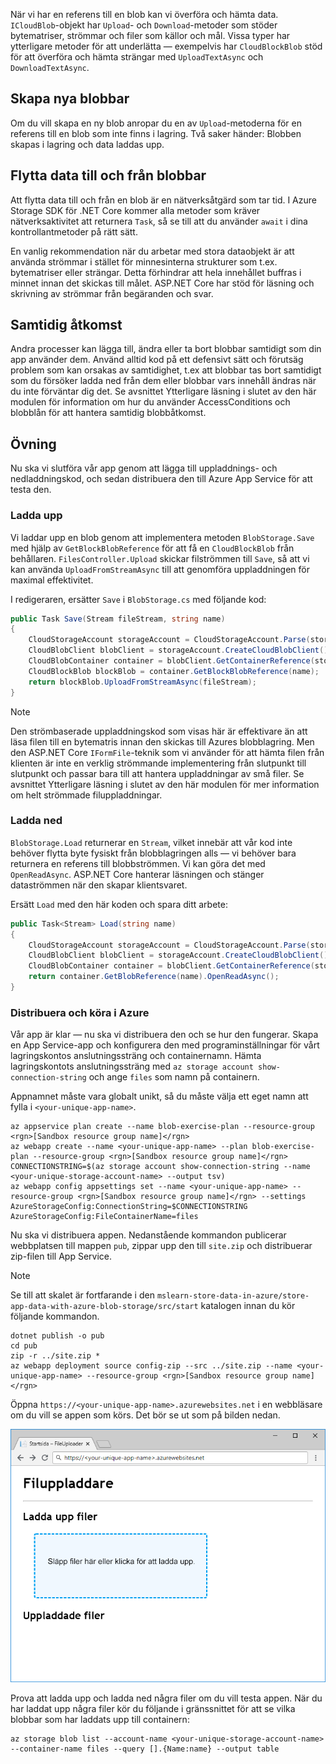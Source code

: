 När vi har en referens till en blob kan vi överföra och hämta data. `ICloudBlob`-objekt har `Upload`- och `Download`-metoder som stöder bytematriser, strömmar och filer som källor och mål. Vissa typer har ytterligare metoder för att underlätta &mdash; exempelvis har `CloudBlockBlob` stöd för att överföra och hämta strängar med `UploadTextAsync` och `DownloadTextAsync`.

## <a name="creating-new-blobs"></a>Skapa nya blobbar

Om du vill skapa en ny blob anropar du en av `Upload`-metoderna för en referens till en blob som inte finns i lagring. Två saker händer: Blobben skapas i lagring och data laddas upp.

## <a name="moving-data-to-and-from-blobs"></a>Flytta data till och från blobbar

Att flytta data till och från en blob är en nätverksåtgärd som tar tid. I Azure Storage SDK för .NET Core kommer alla metoder som kräver nätverksaktivitet att returnera `Task`, så se till att du använder `await` i dina kontrollantmetoder på rätt sätt.

En vanlig rekommendation när du arbetar med stora dataobjekt är att använda strömmar i stället för minnesinterna strukturer som t.ex. bytematriser eller strängar. Detta förhindrar att hela innehållet buffras i minnet innan det skickas till målet. ASP.NET Core har stöd för läsning och skrivning av strömmar från begäranden och svar.

## <a name="concurrent-access"></a>Samtidig åtkomst

Andra processer kan lägga till, ändra eller ta bort blobbar samtidigt som din app använder dem. Använd alltid kod på ett defensivt sätt och förutsäg problem som kan orsakas av samtidighet, t.ex att blobbar tas bort samtidigt som du försöker ladda ned från dem eller blobbar vars innehåll ändras när du inte förväntar dig det. Se avsnittet Ytterligare läsning i slutet av den här modulen för information om hur du använder AccessConditions och blobblån för att hantera samtidig blobbåtkomst.

## <a name="exercise"></a>Övning

Nu ska vi slutföra vår app genom att lägga till uppladdnings- och nedladdningskod, och sedan distribuera den till Azure App Service för att testa den.

### <a name="upload"></a>Ladda upp

Vi laddar upp en blob genom att implementera metoden `BlobStorage.Save` med hjälp av `GetBlockBlobReference` för att få en `CloudBlockBlob` från behållaren. `FilesController.Upload` skickar filströmmen till `Save`, så att vi kan använda `UploadFromStreamAsync` till att genomföra uppladdningen för maximal effektivitet.

I redigeraren, ersätter `Save` i `BlobStorage.cs` med följande kod:

```csharp
public Task Save(Stream fileStream, string name)
{
    CloudStorageAccount storageAccount = CloudStorageAccount.Parse(storageConfig.ConnectionString);
    CloudBlobClient blobClient = storageAccount.CreateCloudBlobClient();
    CloudBlobContainer container = blobClient.GetContainerReference(storageConfig.FileContainerName);
    CloudBlockBlob blockBlob = container.GetBlockBlobReference(name);
    return blockBlob.UploadFromStreamAsync(fileStream);
}
```

> [!NOTE]
> Den strömbaserade uppladdningskod som visas här är effektivare än att läsa filen till en bytematris innan den skickas till Azures blobblagring. Men den ASP.NET Core `IFormFile`-teknik som vi använder för att hämta filen från klienten är inte en verklig strömmande implementering från slutpunkt till slutpunkt och passar bara till att hantera uppladdningar av små filer. Se avsnittet Ytterligare läsning i slutet av den här modulen för mer information om helt strömmade filuppladdningar.

### <a name="download"></a>Ladda ned

`BlobStorage.Load` returnerar en `Stream`, vilket innebär att vår kod inte behöver flytta byte fysiskt från blobblagringen alls &mdash; vi behöver bara returnera en referens till blobbströmmen. Vi kan göra det med `OpenReadAsync`. ASP.NET Core hanterar läsningen och stänger dataströmmen när den skapar klientsvaret.

Ersätt `Load` med den här koden och spara ditt arbete:

```csharp
public Task<Stream> Load(string name)
{
    CloudStorageAccount storageAccount = CloudStorageAccount.Parse(storageConfig.ConnectionString);
    CloudBlobClient blobClient = storageAccount.CreateCloudBlobClient();
    CloudBlobContainer container = blobClient.GetContainerReference(storageConfig.FileContainerName);
    return container.GetBlobReference(name).OpenReadAsync();
}
```

### <a name="deploy-and-run-in-azure"></a>Distribuera och köra i Azure

Vår app är klar &mdash; nu ska vi distribuera den och se hur den fungerar. Skapa en App Service-app och konfigurera den med programinställningar för vårt lagringskontos anslutningssträng och containernamn. Hämta lagringskontots anslutningssträng med `az storage account show-connection-string` och ange `files` som namn på containern.

Appnamnet måste vara globalt unikt, så du måste välja ett eget namn att fylla i `<your-unique-app-name>`.

```azurecli
az appservice plan create --name blob-exercise-plan --resource-group <rgn>[Sandbox resource group name]</rgn>
az webapp create --name <your-unique-app-name> --plan blob-exercise-plan --resource-group <rgn>[Sandbox resource group name]</rgn>
CONNECTIONSTRING=$(az storage account show-connection-string --name <your-unique-storage-account-name> --output tsv)
az webapp config appsettings set --name <your-unique-app-name> --resource-group <rgn>[Sandbox resource group name]</rgn> --settings AzureStorageConfig:ConnectionString=$CONNECTIONSTRING AzureStorageConfig:FileContainerName=files
```

Nu ska vi distribuera appen. Nedanstående kommandon publicerar webbplatsen till mappen `pub`, zippar upp den till `site.zip` och distribuerar zip-filen till App Service.

> [!NOTE]
> Se till att skalet är fortfarande i den `mslearn-store-data-in-azure/store-app-data-with-azure-blob-storage/src/start` katalogen innan du kör följande kommandon.

```azurecli
dotnet publish -o pub
cd pub
zip -r ../site.zip *
az webapp deployment source config-zip --src ../site.zip --name <your-unique-app-name> --resource-group <rgn>[Sandbox resource group name]</rgn>
```

Öppna `https://<your-unique-app-name>.azurewebsites.net` i en webbläsare om du vill se appen som körs. Det bör se ut som på bilden nedan.

![Skärmbild av webbappen FileUploader](../media/7-fileuploader-empty.PNG)

Prova att ladda upp och ladda ned några filer om du vill testa appen. När du har laddat upp några filer kör du följande i gränssnittet för att se vilka blobbar som har laddats upp till containern:

```console
az storage blob list --account-name <your-unique-storage-account-name> --container-name files --query [].{Name:name} --output table
```